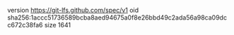 version https://git-lfs.github.com/spec/v1
oid sha256:1accc51736589bcba8aed94675a0f8e26bbd49c2ada56a98ca09dcc672c38fa6
size 1641
